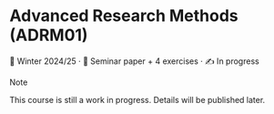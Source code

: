 # Advanced Research Methods (ADRM01)

📆 Winter 2024/25 &middot; 🧠 Seminar paper + 4 exercises &middot; ✍️ In progress

> [!NOTE]
> This course is still a work in progress. Details will be published later.
